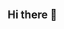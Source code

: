 ## Hi there 👋


<!--
<img src="https://raw.githubusercontent.com/wiyanti/wiyanti/main/Banner_THIPONK_Final_Latip600.jpg" alt="Latip THIPONK Banner" width="100%" />
**Canelmusik/Canelmusik** is a ✨ _special_ ✨ repository because its `README.md` (this file) appears on your GitHub profile.

Here are some ideas to get you started:

- 🔭 I’m currently working on ...
- 🌱 I’m currently learning ...
- 👯 I’m looking to collaborate on ...
- 🤔 I’m looking for help with ...
- 💬 Ask me about ...
- 📫 How to reach me: ...
- 😄 Pronouns: ...
- ⚡ Fun fact: ...
-->
